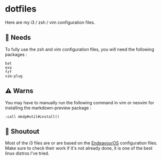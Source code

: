 # dotfiles
Here are my i3 / zsh / vim configuration files. 

## :file_folder: Needs
To fully use the zsh and vim configuration files, you will need the following
packages :
```shell
bat
exa
fzf
vim-plug
```

## :warning: Warns
You may have to manually run the following command in vim or neovim for
installing the markdown-preview package :
```vim
:call mkdp#util#install()
```

## :loudspeaker: Shoutout
Most of the i3 files are or are based on the [EndeavourOS](https://endeavouros.com) configuration files.\
Make sure to check their work if it's not already done, it is one of the best
linux distros I've tried.

